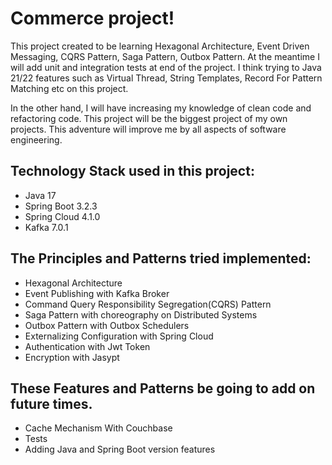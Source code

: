 # Commerce project!

This project created to be learning Hexagonal Architecture, Event Driven Messaging, CQRS Pattern, Saga Pattern, Outbox Pattern. 
At the meantime I will add unit and integration tests at end of the project. 
I think trying to Java 21/22 features such as Virtual Thread, String Templates, Record For Pattern Matching etc on this project.

In the other hand, I will have increasing my knowledge of clean code and refactoring code. 
This project will be the biggest project of my own projects. This adventure will improve me by all aspects of software engineering.

## Technology Stack used in this project:

<ul>
<li>Java 17</li>
<li>Spring Boot 3.2.3</li>
<li>Spring Cloud 4.1.0</li>
<li>Kafka 7.0.1</li>
</ul>

## The Principles and Patterns tried implemented:

<ul>
<li>Hexagonal Architecture</li>
<li>Event Publishing with Kafka Broker</li>
<li>Command Query Responsibility Segregation(CQRS) Pattern</li>
<li>Saga Pattern with choreography on Distributed Systems</li>
<li>Outbox Pattern with Outbox Schedulers</li>
<li>Externalizing Configuration with Spring Cloud</li>
<li>Authentication with Jwt Token</li>
<li>Encryption with Jasypt</li>
</ul>

## These Features and Patterns be going to add on future times.

<ul>
<li>Cache Mechanism With Couchbase</li>
<li>Tests</li>
<li>Adding Java and Spring Boot version features</li>
</ul>



